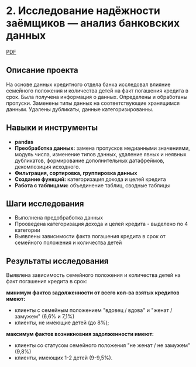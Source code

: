 # 2. Исследование надёжности заёмщиков — анализ банковских данных

[PDF](https://github.com/KristinaBandurko/Yandex.Practice.MyProjects/blob/main/Project_2_Bank/2_%D0%98%D1%81%D1%81%D0%BB%D0%B5%D0%B4%D0%BE%D0%B2%D0%B0%D0%BD%D0%B8%D0%B5%20%D0%BD%D0%B0%D0%B4%D1%91%D0%B6%D0%BD%D0%BE%D1%81%D1%82%D0%B8%20%D0%B7%D0%B0%D1%91%D0%BC%D1%89%D0%B8%D0%BA%D0%BE%D0%B2.pdf)     

## Описание проекта

На основе данных кредитного отдела банка исследовал влияние семейного положения и количества детей на факт погашения кредита в срок. Была получена информация о
данных. Определены и обработаны пропуски. Заменены типы данных на соответствующие хранящимся данным. Удалены дубликаты, данные категоризированны. 
## Навыки и инструменты

- **pandas**
- **Преобработка данных:** замена пропусков медианными значениями, модуль числа, изменение типов данных, удаление явных и неявных дубликатов, формирование дополнительных датафреймов, декомпозиция исходного.
- **Фильтрация, сортировка, группировка данных**
- **Создание функций:** категоризация дохода и целей кредита
- **Работа с таблицами:** объединение таблиц, сводные таблицы
 
## Шаги исследования
* Выполнена предобработка данных
* Прооведена категоризация дохода и целей кредита - выделено по 4 категории
* Выявлены зависимости факта погашения кредита в срок от семейного положения и количества детей 

## Результаты исследования

Выявлена зависимость семейного положения и количества детей на факт погашения кредита в срок:

**минимум фактов задолженности от всего кол-ва взятых кредитов имеют:**
* клиенты с семейным положением "вдовец / вдова" и "женат / замужем" (6,6% и 7,1%)
* клиенты, не имеющие детей (до 8%);

**максимум фактов возникновния задолженности имеют:**

* клиенты со статусом семейного положения "не женат / не замужем" (9,8%)
* клиенты, имеющих 1-2 детей (9-9,5%).
